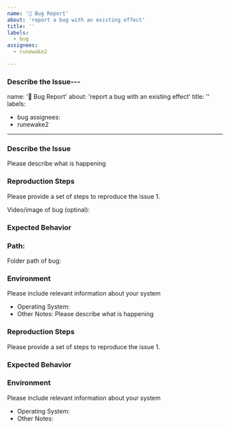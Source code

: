 ```yaml
---
name: '🐞 Bug Report'
about: 'report a bug with an existing effect'
title: ''
labels:
  - bug
assignees:
  - runewake2

---
```


### Describe the Issue---
name: '🐞 Bug Report'
about: 'report a bug with an existing effect'
title: ''
labels:
  - bug
assignees:
  - runewake2

---

### Describe the Issue
Please describe what is happening


### Reproduction Steps
Please provide a set of steps to reproduce the issue
1. 

Video/image of bug (optinal):


### Expected Behavior

### Path:
Folder path of bug:


### Environment

Please include relevant information about your system

* Operating System:
* Other Notes:
Please describe what is happening


### Reproduction Steps
Please provide a set of steps to reproduce the issue
1. 

### Expected Behavior

### Environment

Please include relevant information about your system

* Operating System:
* Other Notes:
